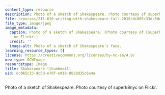 ```yaml
---
content_type: resource
description: Photo of a sketch of Shakespeare. Photo courtesy of superk8nyc on Flickr.
file: /courses/21l-010-writing-with-shakespeare-fall-2010/dc065c33dc5de70fe9100820d35c6a4a_21l-010f10-th.jpg
file_type: image/jpeg
image_metadata:
  caption: Photo of a sketch of Shakespeare. (Photo courtesy of [superk8nyc](http://www.flickr.com/photos/superk8/623118257/)
    on Flickr.)
  credit: ''
  image-alt: Photo of a sketch of Shakespeare's face.
learning_resource_types: []
license: https://creativecommons.org/licenses/by-nc-sa/4.0/
ocw_type: OCWImage
resourcetype: Image
title: Shakespeare (thumbnail)
uid: dc065c33-dc5d-e70f-e910-0820d35c6a4a
---
```

Photo of a sketch of Shakespeare. Photo courtesy of superk8nyc on Flickr.